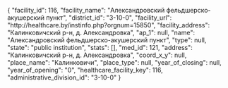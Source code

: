 {
    "facility_id": 116,
    "facility_name": "Александровский фельдшерско-акушерский пункт",
    "district_id": "3-10-0",
    "facility_url": "http:\/\/healthcare.by\/instinfo.php?orgnum=15850",
    "facility_address": "Калинковичский р-н, д. Александровка",
    "ap_1": null,
    "name": "Александровский фельдшерско-акушерский пункт",
    "type": null,
    "state": "public institution",
    "stats": [],
    "med_id": 121,
    "address": "Калинковичский р-н, д. Александровка",
    "coord_x_y": null,
    "place_name": "Калинковичи",
    "place_type": null,
    "year_of_closing": null,
    "year_of_opening": "0",
    "healthcare_facility_key": 116,
    "administrative_division_id": "3-10-0"
}